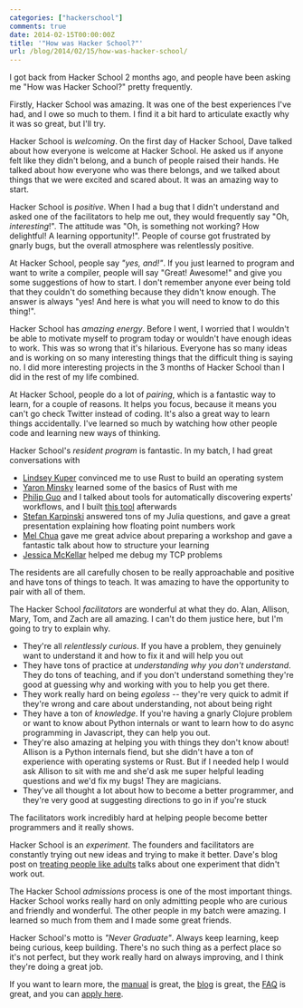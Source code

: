 ```yaml
---
categories: ["hackerschool"]
comments: true
date: 2014-02-15T00:00:00Z
title: '"How was Hacker School?"'
url: /blog/2014/02/15/how-was-hacker-school/
---
```


I got back from Hacker School 2 months ago, and people have been
asking me "How was Hacker School?" pretty frequently.

Firstly, Hacker School was amazing. It was one of the best experiences
I've had, and I owe so much to them. I find it a bit hard to
articulate exactly why it was so great, but I'll try.

Hacker School is *welcoming*. On the first day of Hacker School, Dave
talked about how everyone is welcome at Hacker School. He asked us if
anyone felt like they didn't belong, and a bunch of people raised
their hands. He talked about how everyone who was there belongs, and
we talked about things that we were excited and scared about. It was
an amazing way to start.

<!--more-->

Hacker School is *positive*. When I had a bug that I didn't understand
and asked one of the facilitators to help me out, they would
frequently say "Oh, *interesting*!". The attitude was "Oh, is
something not working? How delightful! A learning opportunity!".
People of course got frustrated by gnarly bugs, but the overall
atmosphere was relentlessly positive.

At Hacker School, people say *"yes, and!"*. If you just learned to
program and want to write a compiler, people will say "Great!
Awesome!" and give you some suggestions of how to start. I don't
remember anyone ever being told that they couldn't do something
because they didn't know enough. The answer is always "yes! And here
is what you will need to know to do this thing!".

Hacker School has *amazing energy*. Before I went, I worried that I
wouldn't be able to motivate myself to program today or wouldn't have
enough ideas to work. This was so wrong that it's hilarious. Everyone
has so many ideas and is working on so many interesting things that
the difficult thing is saying no. I did more interesting projects in
the 3 months of Hacker School than I did in the rest of my life
combined.

At Hacker School, people do a lot of *pairing*, which is a fantastic
way to learn, for a couple of reasons. It helps you focus, because it
means you can't go check Twitter instead of coding. It's also a great
way to learn things accidentally. I've learned so much by watching how
other people code and learning new ways of thinking.

Hacker School's *resident program* is fantastic. In my batch, I had
great conversations with

* [Lindsey Kuper](http://composition.al/about/) convinced me to use
  Rust to build an operating system
* [Yaron Minsky](https://twitter.com/yminsky) learned some of the
  basics of Rust with me
* [Philip Guo](http://pgbovine.net/) and I talked about tools for
  automatically discovering experts' workflows, and I built
  [this tool](https://visualize-your-git.herokuapp.com/) afterwards
* [Stefan Karpinski](http://karpinski.org/) answered tons of my Julia
  questions, and gave a great presentation explaining how floating
  point numbers work
* [Mel Chua](http://blog.melchua.com/) gave me great advice about
  preparing a workshop and gave a fantastic talk about how to
  structure your learning
* [Jessica McKellar](http://web.mit.edu/jesstess/www/) helped me debug
  my TCP problems

The residents are all carefully chosen to be really approachable and
positive and have tons of things to teach. It was amazing to have the
opportunity to pair with all of them.

The Hacker School *facilitators* are wonderful at what they do. Alan,
Allison, Mary, Tom, and Zach are all amazing. I can't do them justice
here, but I'm going to try to explain why.

* They're all *relentlessly curious*. If you have a problem, they
  genuinely want to understand it and how to fix it and will help you
  out
* They have tons of practice at *understanding why you don't
  understand*. They do tons of teaching, and if you don't understand
  something they're good at guessing why and working with you to help
  you get there.
* They work really hard on being *egoless* -- they're very quick to
  admit if they're wrong and care about understanding, not about being
  right
* They have a ton of *knowledge*. If you're having a gnarly Clojure
  problem or want to know about Python internals or want to learn how
  to do async programming in Javascript, they can help you out.
* They're also amazing at helping you with things they don't know
  about! Allison is a Python internals fiend, but she didn't have a
  ton of experience with operating systems or Rust. But if I needed
  help I would ask Allison to sit with me and she'd ask me super
  helpful leading questions and we'd fix my bugs! They are magicians.
* They've all thought a lot about how to become a better programmer,
  and they're very good at suggesting directions to go in if you're
  stuck

The facilitators work incredibly hard at helping people become better
programmers and it really shows.

Hacker School is an *experiment*. The founders and facilitators are
constantly trying out new ideas and trying to make it better. Dave's
blog post on
[treating people like adults](https://www.hackerschool.com/blog/28-treating-people-like-adults)
talks about one experiment that didn't work out.

The Hacker School *admissions* process is one of the most important
things. Hacker School works really hard on only admitting people who
are curious and friendly and wonderful. The other people in my batch
were amazing. I learned so much from them and I made some great
friends.

Hacker School's motto is *"Never Graduate"*. Always keep learning,
keep being curious, keep building. There's no such thing as a perfect
place so it's not perfect, but they work really hard on always
improving, and I think they're doing a great job.

If you want to learn more, the
[manual](https://www.hackerschool.com/manual) is great, the
[blog](https://www.hackerschool.com/blog) is great, the
[FAQ](https://www.hackerschool.com/faq) is great, and you can
[apply here](https://www.hackerschool.com/apply).
